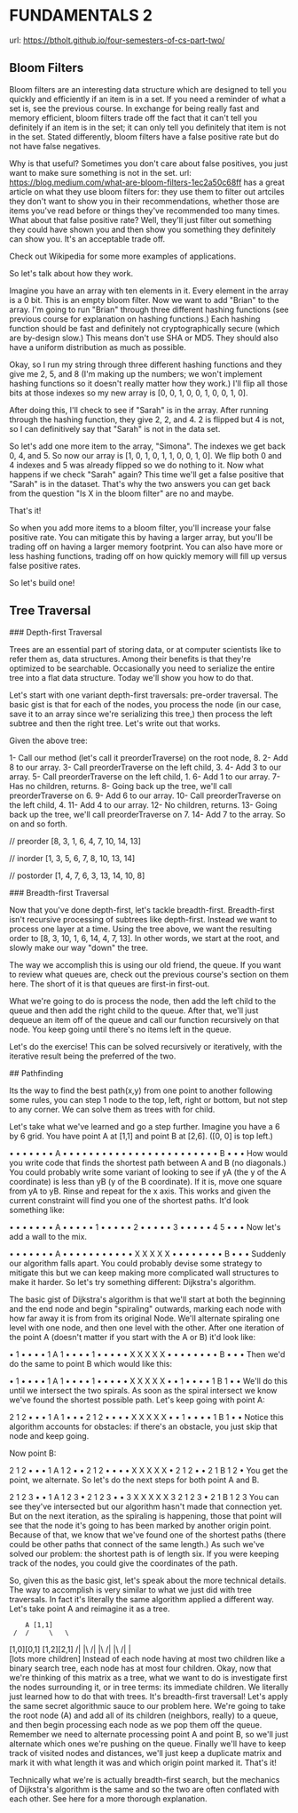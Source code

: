 # FUNDAMENTALS 2

url: https://btholt.github.io/four-semesters-of-cs-part-two/

## Bloom Filters

Bloom filters are an interesting data structure which are designed to tell you quickly and efficiently if an item is in a set. If you need a reminder of what a set is, see the previous course. In exchange for being really fast and memory efficient, bloom filters trade off the fact that it can't tell you definitely if an item is in the set; it can only tell you definitely that item is not in the set. Stated differently, bloom filters have a false positive rate but do not have false negatives.

Why is that useful? Sometimes you don't care about false positives, you just want to make sure something is not in the set. url: https://blog.medium.com/what-are-bloom-filters-1ec2a50c68ff has a great article on what they use bloom filters for: they use them to filter out artciles they don't want to show you in their recommendations, whether those are items you've read before or things they've recommended too many times. What about that false positive rate? Well, they'll just filter out something they could have shown you and then show you something they definitely can show you. It's an acceptable trade off.

Check out Wikipedia for some more examples of applications.

So let's talk about how they work.

Imagine you have an array with ten elements in it. Every element in the array is a 0 bit. This is an empty bloom filter. Now we want to add "Brian" to the array. I'm going to run "Brian" through three different hashing functions (see previous course for explanation on hashing functions.) Each hashing function should be fast and definitely not cryptographically secure (which are by-design slow.) This means don't use SHA or MD5. They should also have a uniform distribution as much as possible.

Okay, so I run my string through three different hashing functions and they give me 2, 5, and 8 (I'm making up the numbers; we won't implement hashing functions so it doesn't really matter how they work.) I'll flip all those bits at those indexes so my new array is [0, 0, 1, 0, 0, 1, 0, 0, 1, 0].

After doing this, I'll check to see if "Sarah" is in the array. After running through the hashing function, they give 2, 2, and 4. 2 is flipped but 4 is not, so I can definitively say that "Sarah" is not in the data set.

So let's add one more item to the array, "Simona". The indexes we get back 0, 4, and 5. So now our array is [1, 0, 1, 0, 1, 1, 0, 0, 1, 0]. We flip both 0 and 4 indexes and 5 was already flipped so we do nothing to it. Now what happens if we check "Sarah" again? This time we'll get a false positive that "Sarah" is in the dataset. That's why the two answers you can get back from the question "Is X in the bloom filter" are no and maybe.

That's it!

So when you add more items to a bloom filter, you'll increase your false positive rate. You can mitigate this by having a larger array, but you'll be trading off on having a larger memory footprint. You can also have more or less hashing functions, trading off on how quickly memory will fill up versus false positive rates.

So let's build one!

## Tree Traversal

### Depth-first Traversal

Trees are an essential part of storing data, or at computer scientists like to refer them as, data structures. Among their benefits is that they're optimized to be searchable. Occasionally you need to serialize the entire tree into a flat data structure. Today we'll show you how to do that.

Let's start with one variant depth-first traversals: pre-order traversal. The basic gist is that for each of the nodes, you process the node (in our case, save it to an array since we're serializing this tree,) then process the left subtree and then the right tree. Let's write out that works.

Given the above tree:

1- Call our method (let's call it preorderTraverse) on the root node, 8.
2- Add 8 to our array.
3- Call preorderTraverse on the left child, 3.
4- Add 3 to our array.
5- Call preorderTraverse on the left child, 1.
6- Add 1 to our array.
7- Has no children, returns.
8- Going back up the tree, we'll call preorderTraverse on 6.
9- Add 6 to our array.
10- Call preorderTraverse on the left child, 4.
11- Add 4 to our array.
12- No children, returns.
13- Going back up the tree, we'll call preorderTraverse on 7.
14- Add 7 to the array.
So on and so forth.

// preorder
[8, 3, 1, 6, 4, 7, 10, 14, 13]

// inorder
[1, 3, 5, 6, 7, 8, 10, 13, 14]

// postorder
[1, 4, 7, 6, 3, 13, 14, 10, 8]

### Breadth-first Traversal

Now that you've done depth-first, let's tackle breadth-first. Breadth-first isn't recursive processing of subtrees like depth-first. Instead we want to process one layer at a time. Using the tree above, we want the resulting order to [8, 3, 10, 1, 6, 14, 4, 7, 13]. In other words, we start at the root, and slowly make our way "down" the tree.

The way we accomplish this is using our old friend, the queue. If you want to review what queues are, check out the previous course's section on them here. The short of it is that queues are first-in first-out.

What we're going to do is process the node, then add the left child to the queue and then add the right child to the queue. After that, we'll just dequeue an item off of the queue and call our function recursively on that node. You keep going until there's no items left in the queue.

Let's do the exercise! This can be solved recursively or iteratively, with the iterative result being the preferred of the two.

## Pathfinding

Its the way to find the best path(x,y) from one point to another following some rules, you can step 1 node to the top, left, right or bottom, but not step to any corner. We can solve them as trees with for child.

Let's take what we've learned and go a step further. Imagine you have a 6 by 6 grid. You have point A at [1,1] and point B at [2,6]. ([0, 0] is top left.)

• • • • • •
• A • • • •
• • • • • •
• • • • • •
• • • • • •
• • B • • •
How would you write code that finds the shortest path between A and B (no diagonals.) You could probably write some variant of looking to see if yA (the y of the A coordinate) is less than yB (y of the B coordinate). If it is, move one square from yA to yB. Rinse and repeat for the x axis. This works and given the current constraint will find you one of the shortest paths. It'd look something like:

• • • • • •
• A • • • •
• 1 • • • •
• 2 • • • •
• 3 • • • •
• 4 5 • • •
Now let's add a wall to the mix.

• • • • • •
• A • • • •
• • • • • •
• X X X X X
• • • • • •
• • B • • •
Suddenly our algorithm falls apart. You could probably devise some strategy to mitigate this but we can keep making more complicated wall structures to make it harder. So let's try something different: Dijkstra's algorithm.

The basic gist of Dijkstra's algorithm is that we'll start at both the beginning and the end node and begin "spiraling" outwards, marking each node with how far away it is from from its original Node. We'll alternate spiraling one level with one node, and then one level with the other. After one iteration of the point A (doesn't matter if you start with the A or B) it'd look like:

• 1 • • • •
1 A 1 • • •
• 1 • • • •
• X X X X X
• • • • • •
• • B • • •
Then we'd do the same to point B which would like this:

• 1 • • • •
1 A 1 • • •
• 1 • • • •
• X X X X X
• • 1 • • •
• 1 B 1 • •
We'll do this until we intersect the two spirals. As soon as the spiral intersect we know we've found the shortest possible path. Let's keep going with point A:

2 1 2 • • •
1 A 1 • • •
2 1 2 • • •
• X X X X X
• • 1 • • •
• 1 B 1 • •
Notice this algorithm accounts for obstacles: if there's an obstacle, you just skip that node and keep going.

Now point B:

2 1 2 • • •
1 A 1 2 • •
2 1 2 • • •
• X X X X X
• 2 1 2 • •
2 1 B 1 2 •
You get the point, we alternate. So let's do the next steps for both point A and B.

2 1 2 3 • •
1 A 1 2 3 •
2 1 2 3 • •
3 X X X X X
3 2 1 2 3 •
2 1 B 1 2 3
You can see they've intersected but our algorithm hasn't made that connection yet. But on the next iteration, as the spiraling is happening, those that point will see that the node it's going to has been marked by another origin point. Because of that, we know that we've found one of the shortest paths (there could be other paths that connect of the same length.) As such we've solved our problem: the shortest path is of length six. If you were keeping track of the nodes, you could give the coordinates of the path.

So, given this as the basic gist, let's speak about the more technical details. The way to accomplish is very similar to what we just did with tree traversals. In fact it's literally the same algorithm applied a different way. Let's take point A and reimagine it as a tree.

        A [1,1]
     /  /     \   \

[1,0][0,1] [1,2][2,1]
/| |\ /| |\ /| |\ /| |\
 [lots more children]
Instead of each node having at most two children like a binary search tree, each node has at most four children. Okay, now that we're thinking of this matrix as a tree, what we want to do is investigate first the nodes surrounding it, or in tree terms: its immediate children. We literally just learned how to do that with trees. It's breadth-first traversal! Let's apply the same secret algorithmic sauce to our problem here. We're going to take the root node (A) and add all of its children (neighbors, really) to a queue, and then begin processing each node as we pop them off the queue. Remember we need to alternate processing point A and point B, so we'll just alternate which ones we're pushing on the queue. Finally we'll have to keep track of visited nodes and distances, we'll just keep a duplicate matrix and mark it with what length it was and which origin point marked it. That's it!

Technically what we're is actually breadth-first search, but the mechanics of Dijkstra's algorithm is the same and so the two are often conflated with each other. See here for a more thorough explanation.

